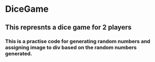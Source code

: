 # DiceGame
## This represnts a dice game for 2 players
### This is a practise code for generating random numbers and assigning image to div based on the random numbers generated.
